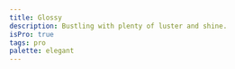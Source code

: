 ```yaml
---
title: Glossy
description: Bustling with plenty of luster and shine.
isPro: true
tags: pro
palette: elegant
---
```

